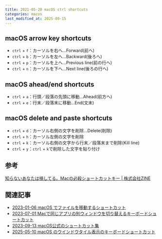 ```yaml
---
title: 2021-05-20 macOS ctrl shortcuts
categories: macos
last_modified_at: 2025-09-15
---
```


## macOS arrow key shortcuts

- `ctrl` + `f`：カーソルを右へ…Forward(前へ)
- `ctrl` + `b`：カーソルを左へ…Backward(後ろへ)
- `ctrl` + `p`：カーソルを上へ…Previous line(前の行へ)
- `ctrl` + `n`：カーソルを下へ…Next line(後ろの行へ)

## macOS ahead/end shortcuts

- `ctrl` + `a`：行頭／段落の先頭に移動…Ahead(前方へ)
- `ctrl` + `e`：行末／段落末に移動…End(文末)

## macOS delete and paste shortcuts

- `ctrl` + `d`：カーソル右側の文字を削除…Delete(削除)
- `ctrl` + `h`：カーソル左側の文字を削除
- `ctrl` + `k`：カーソル右側の文字から行末／段落末まで削除(Kill line)
- `ctrl` + `y`：`ctrl` + `k`で削除した文字を貼り付け

## 参考

[知らないあなたは損してる。Macの必殺ショートカットキー \| 株式会社ZINE](https://zineinc.co.jp/hack/mac/mac-text-control/)

## 関連記事

- [2023-01-06 macOS でファイルを移動するショートカット](/2023-01-06)
- [2023-07-01 Macで同じアプリの別ウィンドウを切り替えるキーボードショートカット](/2023-07-01)
- [2023-09-13 macOS公式のショートカット集](/2023-09-13)
- [2025-05-10 macOS のウインドウタイル表示のキーボードショートカット](/2025-05-10)
